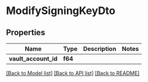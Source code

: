 # ModifySigningKeyDto

## Properties

Name | Type | Description | Notes
------------ | ------------- | ------------- | -------------
**vault_account_id** | **f64** |  | 

[[Back to Model list]](../README.md#documentation-for-models) [[Back to API list]](../README.md#documentation-for-api-endpoints) [[Back to README]](../README.md)


